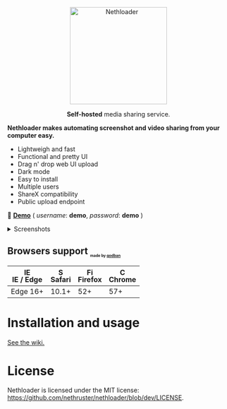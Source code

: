 <p align="center">
<img alt="Nethloader" title="Nethloader" src="https://www.nethruster.com/assets/img/nethloader_alt.svg" width="220">
</p>
<p align="center"><b>Self-hosted</b> media sharing service.</p>

**Nethloader makes automating screenshot and video sharing from your computer easy.**

- Lightweigh and fast
- Functional and pretty UI
- Drag n' drop web UI upload
- Dark mode
- Easy to install
- Multiple users
- ShareX compatibility
- Public upload endpoint

💁 [**Demo**](https://nethloader.nethruster.com) ( *username*: <b>demo</b>, *password*: <b>demo</b> )

<details><summary>Screenshots</summary><p>
    
Public home
<img src="https://www.nethruster.com/nethloader_presentation/home.png" alt="Public home" />
    
Media view
<img src="https://www.nethruster.com/nethloader_presentation/image_view.png" alt="Media View" />

Upload on web UI
<img src="https://www.nethruster.com/nethloader_presentation/upload_modal.png" alt="Upload on web UI" />
    
User control panel
<img src="https://www.nethruster.com/nethloader_presentation/user_panel.png" alt="User control panel" />

User settings
<img src="https://www.nethruster.com/nethloader_presentation/user_panel_settings.png" alt="User settings" />

Admin panel
<img src="https://www.nethruster.com/nethloader_presentation/admin_view.png" alt="Admin panel" />

Dark mode
<img src="https://www.nethruster.com/nethloader_presentation/dark_mode.png" alt="Dark mode" />

</p></details>

## Browsers support <sub style="font-size: .7em"><sup><sub><sub>made by <a href="https://godban.github.io">godban</a></sub></sub></sup></sub>

| [<img src="https://raw.githubusercontent.com/godban/browsers-support-badges/master/src/images/edge.png" alt="IE / Edge" width="16px" height="16px" />](http://godban.github.io/browsers-support-badges/)</br>IE / Edge | [<img src="https://raw.githubusercontent.com/godban/browsers-support-badges/master/src/images/safari.png" alt="Safari" width="16px" height="16px" />](http://godban.github.io/browsers-support-badges/)</br>Safari | [<img src="https://raw.githubusercontent.com/godban/browsers-support-badges/master/src/images/firefox.png" alt="Firefox" width="16px" height="16px" />](http://godban.github.io/browsers-support-badges/)</br>Firefox | [<img src="https://raw.githubusercontent.com/godban/browsers-support-badges/master/src/images/chrome.png" alt="Chrome" width="16px" height="16px" />](http://godban.github.io/browsers-support-badges/)</br>Chrome |
| --------- | --------- | --------- | --------- |
| Edge 16+| 10.1+| 52+| 57+

# Installation and usage
[See the wiki.](https://github.com/nethruster/nethloader/wiki/Installation)
# License
Nethloader is licensed under the MIT license: https://github.com/nethruster/nethloader/blob/dev/LICENSE.
